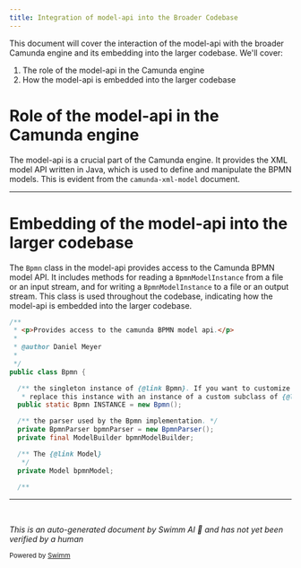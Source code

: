 ```yaml
---
title: Integration of model-api into the Broader Codebase
---
```

This document will cover the interaction of the model-api with the broader Camunda engine and its embedding into the larger codebase. We'll cover:

1. The role of the model-api in the Camunda engine
2. How the model-api is embedded into the larger codebase

# Role of the model-api in the Camunda engine

The model-api is a crucial part of the Camunda engine. It provides the XML model API written in Java, which is used to define and manipulate the BPMN models. This is evident from the `camunda-xml-model` document.

<SwmSnippet path="/model-api/bpmn-model/src/main/java/org/camunda/bpm/model/bpmn/Bpmn.java" line="261">

---

# Embedding of the model-api into the larger codebase

The `Bpmn` class in the model-api provides access to the Camunda BPMN model API. It includes methods for reading a `BpmnModelInstance` from a file or an input stream, and for writing a `BpmnModelInstance` to a file or an output stream. This class is used throughout the codebase, indicating how the model-api is embedded into the larger codebase.

```java
/**
 * <p>Provides access to the camunda BPMN model api.</p>
 *
 * @author Daniel Meyer
 *
 */
public class Bpmn {

  /** the singleton instance of {@link Bpmn}. If you want to customize the behavior of Bpmn,
   * replace this instance with an instance of a custom subclass of {@link Bpmn}. */
  public static Bpmn INSTANCE = new Bpmn();

  /** the parser used by the Bpmn implementation. */
  private BpmnParser bpmnParser = new BpmnParser();
  private final ModelBuilder bpmnModelBuilder;

  /** The {@link Model}
   */
  private Model bpmnModel;

  /**
```

---

</SwmSnippet>

&nbsp;

*This is an auto-generated document by Swimm AI 🌊 and has not yet been verified by a human*

<SwmMeta version="3.0.0" repo-id="Z2l0aHViJTNBJTNBREVNTy1jYW11bmRhLWJwbS1wbGF0Zm9ybSUzQSUzQXN3aW1taW8=" repo-name="DEMO-camunda-bpm-platform"><sup>Powered by [Swimm](/)</sup></SwmMeta>
